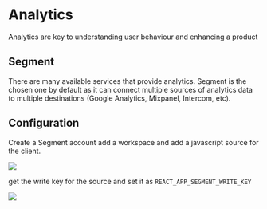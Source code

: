 # Analytics

Analytics are key to understanding user behaviour and enhancing a product

## Segment

There are many available services that provide analytics. Segment is the chosen one by default as it can connect multiple sources of analytics data to multiple destinations (Google Analytics, Mixpanel, Intercom, etc).

## Configuration

Create a Segment account add a workspace and add a javascript source for the client.

![](images/segment_source.png)

get the write key for the source and set it as `REACT_APP_SEGMENT_WRITE_KEY`

![](images/segment_write_key.png)
